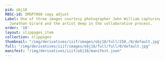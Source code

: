 ```yaml
---
pid: obj18
RBSC-id: IMGP7860 copy adjust
Label: One of three images courtesy photographer John William capturing Maestro Dr.
  Jonathan Girard and the artist deep in the collaborative process.
order: '18'
layout: slippages_item
collection: slippages
thumbnail: "/img/derivatives/iiif/images/obj18/full/250,/0/default.jpg"
full: "/img/derivatives/iiif/images/obj18/full/full/0/default.jpg"
manifest: "/img/derivatives/iiif/obj18/manifest.json"
---
```

